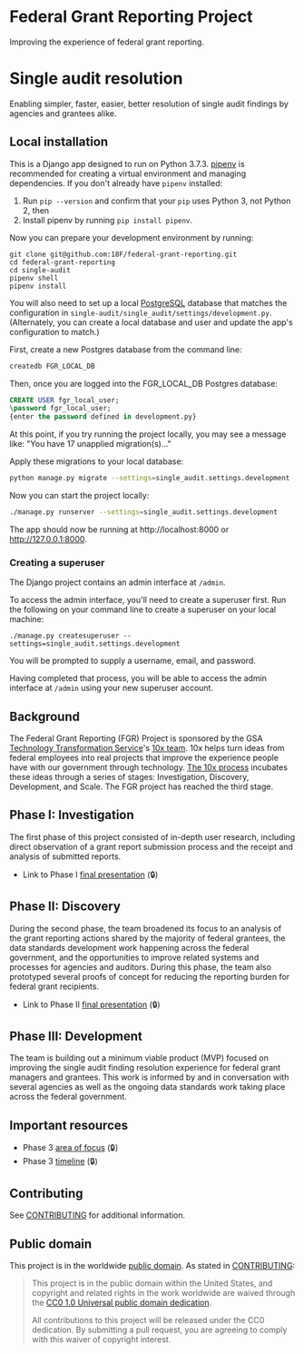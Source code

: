 # Federal Grant Reporting Project
Improving the experience of federal grant reporting.

# Single audit resolution
Enabling simpler, faster, easier, better resolution of single audit findings by
agencies and grantees alike.

## Local installation

This is a Django app designed to run on Python 3.7.3.
[pipenv](https://pipenv.readthedocs.io) is recommended for creating a virtual
environment and managing dependencies. If you don't already have `pipenv`
installed:

1. Run `pip --version` and confirm that your `pip` uses Python 3, not Python 2, then
2. Install pipenv by running `pip install pipenv`.

Now you can prepare your development environment by running:

```
git clone git@github.com:18F/federal-grant-reporting.git
cd federal-grant-reporting
cd single-audit
pipenv shell
pipenv install
```

You will also need to set up a local [PostgreSQL](https://www.postgresql.org) database that matches the configuration in `single-audit/single_audit/settings/development.py`. (Alternately, you can create a local database and user and update the app's configuration to match.)

First, create a new Postgres database from the command line:

```bash
createdb FGR_LOCAL_DB
```

Then, once you are logged into the FGR_LOCAL_DB Postgres database:

```SQL
CREATE USER fgr_local_user;
\password fgr_local_user;
{enter the password defined in development.py}
```

At this point, if you try running the project locally, you may see a message like: "You have 17 unapplied migration(s)..."

Apply these migrations to your local database:

```bash
python manage.py migrate --settings=single_audit.settings.development
```

Now you can start the project locally:

```bash
./manage.py runserver --settings=single_audit.settings.development
```

The app should now be running at http://localhost:8000 or http://127.0.0.1:8000.

### Creating a superuser

The Django project contains an admin interface at `/admin`.

To access the admin interface, you'll need to create a superuser first. Run the following on your command line to create a superuser on your local machine:

```
./manage.py createsuperuser --settings=single_audit.settings.development
```

You will be prompted to supply a username, email, and password.

Having completed that process, you will be able to access the admin interface at `/admin` using your new superuser account.

## Background

The Federal Grant Reporting (FGR) Project is sponsored by the GSA [Technology Transformation Service](https://www.gsa.gov/about-us/organization/federal-acquisition-service/technology-transformation-services)'s [10x team](https://10x.gsa.gov). 10x helps turn ideas from federal employees into real projects that improve the experience people have with our government through technology. [The 10x process](https://10x.gsa.gov/the-10x-process/) incubates these ideas through a series of stages: Investigation, Discovery, Development, and Scale. The FGR project has reached the third stage.

## Phase I: Investigation

The first phase of this project consisted of in-depth user research, including direct observation of a grant report submission process and the receipt and analysis of submitted reports.

* Link to Phase I [final presentation](https://docs.google.com/presentation/d/1ZSIbFb3CR3aUyJWLBVIQj0qMj_VfVVaBEj1tXkWvdLQ/edit?ts=59569845#slide=id.p) (:lock:)

## Phase II: Discovery

During the second phase, the team broadened its focus to an analysis of the grant reporting actions shared by the majority of federal grantees, the data standards development work happening across the federal government, and the opportunities to improve related systems and processes for agencies and auditors. During this phase, the team also prototyped several proofs of concept for reducing the reporting burden for federal grant recipients.

* Link to Phase II [final presentation](https://docs.google.com/presentation/d/1w1N7bTz0fQ8e8MePlY3t6T450eYBlBVweEdZIQQ3rkI/edit#slide=id.g3770e36ff6_0_0) (:lock:)

## Phase III: Development

The team is building out a minimum viable product (MVP) focused on improving the single audit finding resolution experience for federal grant managers and grantees. This work is informed by and in conversation with several agencies as well as the ongoing data standards work taking place across the federal government.


## Important resources

* Phase 3 [area of focus](https://docs.google.com/document/d/1qMXaHjQhaT4crKhMoXSnzQgBsjItdM94kILYJoSf-9Y/edit) (:lock:)
* Phase 3 [timeline](https://docs.google.com/document/d/138eE7wCwZCrDpuHr4ufulan6bRByTlcZCnPOkpilgvA/edit#) (:lock:)


## Contributing

See [CONTRIBUTING](CONTRIBUTING.md) for additional information.


## Public domain

This project is in the worldwide [public domain](LICENSE.md). As stated in [CONTRIBUTING](CONTRIBUTING.md):

> This project is in the public domain within the United States, and copyright and related rights in the work worldwide are waived through the [CC0 1.0 Universal public domain dedication](https://creativecommons.org/publicdomain/zero/1.0/).
>
> All contributions to this project will be released under the CC0 dedication. By submitting a pull request, you are agreeing to comply with this waiver of copyright interest.
